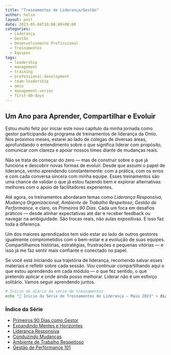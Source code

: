 ```yaml
---
title: "Treinamentos de Liderança/Gestão"
author: helio
layout: post
date: 2023-05-04T10:00:00+00:00
categories:
  - Liderança
  - Gestão
  - Desenvolvimento Profissional
  - Treinamentos
  - Equipes
tags:
  - leadership
  - management
  - training
  - professional-development
  - team-leadership
  - omio
  - management-series
  - first-90-days
---
```


## Um Ano para Aprender, Compartilhar e Evoluir

Estou muito feliz por iniciar este novo capítulo da minha jornada como gestor participando do programa de treinamentos de liderança da Omio. Nos próximos meses, estarei ao lado de colegas de diversas áreas, aprofundando o entendimento sobre o que significa liderar com propósito, comunicar com clareza e apoiar nossos times diante de mudanças reais.

Não se trata de começar do zero — mas de construir sobre o que já funciona e descobrir novas formas de evoluir. Desde que assumi o papel de liderança, venho aprendendo constantemente: com a prática, com os erros e com cada conversa sincera com minha equipe. Esses treinamentos são uma chance de validar o que já estou fazendo bem e explorar alternativas melhores com o apoio de facilitadores experientes.

Até agora, os treinamentos abordaram temas como _Liderança Responsiva_, _Mudança Organizacional_, _Ambiente de Trabalho Respeitoso_, _Gestão de Performance_, e claro, os _Primeiros 90 Dias_. Cada um foca em desafios práticos — desde alinhar expectativas até dar e receber feedback ou navegar na ambiguidade. São trocas reais, não aulas expositivas. E isso faz toda a diferença.

Um dos maiores aprendizados tem sido estar ao lado de outros gestores igualmente comprometidos com o bem-estar e a evolução de suas equipes. Compartilhamos histórias, estratégias, frustrações e pequenas vitórias — e isso já me faz sentir mais confiante e conectado no papel.

Se você está iniciando sua trajetória de liderança, recomendo salvar esses materiais e refletir sobre cada sessão. Vou continuar compartilhando aqui o que estou aprendendo em cada módulo — o que fez sentido, o que pretendo aplicar e onde ainda posso melhorar. Liderar não é um esforço solitário. Vamos seguir aprendendo juntos.

```bash
# Início do diário da série de treinamentos
echo "📘 Início da Série de Treinamentos de Liderança – Maio 2023" > diario_treinamento.txt
```

### Índice da Série

- [Primeiros 90 Dias como Gestor](./02-managers-first-90-days.pt-br.md)
- [Expandindo Mentes e Horizontes](#)
- [Liderança Responsiva](#)
- [Conduzindo Mudanças](#)
- [Ambiente de Trabalho Respeitoso](#)
- [Gestão de Performance 101](#)
